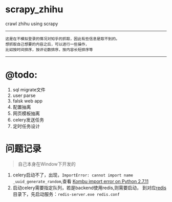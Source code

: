 # scrapy_zhihu
crawl zhihu using scrapy

***

```
这是在不模拟登录的情况对知乎的抓取，因此有些信息是取不到的。
想抓取自己想要的内容之后，可以进行一些操作，
比如按时间排序，按评论数排序，按内容长短排序等
```

***

# @todo:
1. sql migrate文件
2. user parse
3. falsk web app
4. 配置抽离
5. 网页模板抽离
6. celery发送任务
7. 定时任务设计

# 问题记录
> 自己本身在Window下开发的
1. celery启动不了，出现，`ImportError: cannot import name _uuid_generate_random`,查看
[Kombu import error on Python 2.7.11](https://github.com/celery/kombu/issues/545)
2. 启动celery需要指定队列，若是backend使用redis,则需要启动，
到对应[redis](https://github.com/re757575/myHubot/tree/master/redis-2.4.5-win32-win64)目录下，先启动服务：`redis-server.exe redis.conf`